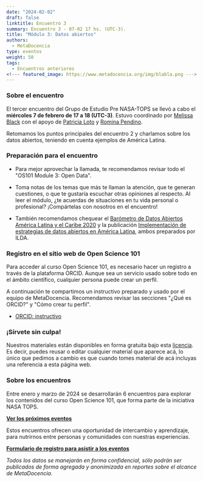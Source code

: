 ```yaml
---
date: "2024-02-02"
draft: false
linktitle: Encuentro 3
summary: Encuentro 3 - 07-02 17 hs. (UTC-3). 
title: "Módulo 3: Datos abiertos"
authors:
  - MetaDocencia
type: eventos
weight: 50
tags:
  - Encuentros anteriores
<!--- featured_image: https://www.metadocencia.org/img/blabla.png --->
---
```


<!--- ![Grupo de Estudio Pre NASA TOPS, encuentro 1. Módulo 1: El “Ethos” de la Ciencia Abierta. Miércoles 24/01 a las 17 hs. (UTC-3). Coordina Melissa Black](https://www.metadocencia.org/img/blabla.jpg) --->

### Sobre el encuentro

El tercer encuentro del Grupo de Estudio Pre NASA-TOPS se llevó a cabo el **miércoles 7 de febrero de 17 a 18 (UTC-3)**. Estuvo coordinado por [Melissa Black](https://www.metadocencia.org/authors/melissa/) con el apoyo de [Patricia Loto](https://www.metadocencia.org/authors/patriloto/) y [Romina Pendino](https://www.metadocencia.org/authors/rominapendino/).

Retomamos los puntos principales del encuentro 2 y charlamos sobre los datos abiertos, teniendo en cuenta ejemplos de América Latina.

<!--- ### Materiales del evento

- [Presentación](https://docs.google.com/presentation/d/blabla/edit?usp=sharing)

- [Video del encuentro](https://youtu.be/SotP_QwBDj8)--->

### Preparación para el encuentro

- Para mejor aprovechar la llamada, te recomendamos revisar todo el "OS101 Module 3: Open Data".

- Toma notas de los temas que más te llaman la atención, que te generan cuestiones, o que te gustaría escuchar otras opiniones al respecto. Al leer el módulo, ¿te acuerdas de situaciones en tu vida personal o profesional? ¡Compártelas con nosotros en el encuentro!

- También recomendamos chequear el [Barómetro de Datos Abiertos América Latina y el Caribe 2020](https://barometrolac.org) y la publicación [Implementación de estrategias de datos abiertos en América Latina](https://idatosabiertos.org/wp-content/uploads/2021/03/IL_DOC_Modelosdeimplementacion-v41.pdf), ambos preparados por ILDA.


### Registro en el sitio web de Open Science 101
Para acceder al curso Open Science 101, es necesario hacer un registro a través de la plataforma ORCID. Aunque sea un servicio usado sobre todo en el ámbito científico, cualquier persona puede crear un perfil.

A continuación te compartimos un instructivo preparado y usado por el equipo de MetaDocencia. Recomendamos revisar las secciones "¿Qué es ORCID?" y "Cómo crear tu perfil".

- [ORCID: instructivo](https://zenodo.org/records/10500808)


### ¡Sírvete sin culpa!

Nuestros materiales están disponibles en forma gratuita bajo esta [licencia](https://creativecommons.org/licenses/by/4.0/deed.es). Es decir, puedes reusar o editar cualquier material que aparece acá, lo único que pedimos a cambio es que cuando tomes material de acá incluyas una referencia a esta página web.

### Sobre los encuentros

Entre enero y marzo de 2024 se desarrollarán 6 encuentros para explorar los contenidos del curso Open Science 101, que forma parte de la iniciativa NASA TOPS. 

**[Ver los próximos eventos](https://www.metadocencia.org/eventos)**

Estos encuentros ofrecen una oportunidad de intercambio y aprendizaje, para nutrirnos entre personas y comunidades con nuestras experiencias.

**[Formulario de registro para asistir a los eventos](https://docs.google.com/forms/d/e/1FAIpQLSeNC5FAkHDNwvqJr0419ddccLsru7c38EttgbjOw6ar-x84-Q/viewform)**

*Todos los datos se manejarán en forma confidencial, sólo podrán ser publicados de forma agregada y anonimizada en reportes sobre el alcance de MetaDocencia.*
